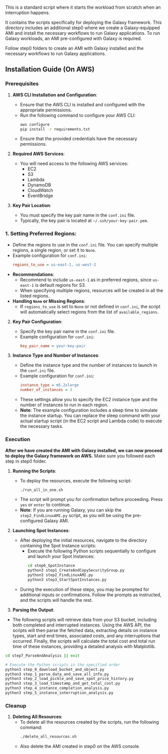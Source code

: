 This is a standard script where it starts the workload from scratch when an interruption happens. 

It contains the scripts specifically for deploying the Galaxy framework. 
This directory includes an additional step0 where we create a Galaxy-equipped AMI and install the necessary workflows to run Galaxy applications. 
To run Galaxy workloads, an AMI pre-configured with Galaxy is required.

Follow step0 folders to create an AMI with Galaxy installed and the necessary workflows to run Galaxy applications.


## Installation Guide (On AWS)

### Prerequisites

1. **AWS CLI Installation and Configuration**:
    - Ensure that the AWS CLI is installed and configured with the appropriate permissions.
    - Run the following command to configure your AWS CLI:
      ```bash
      aws configure
      pip install -r requirements.txt
      ```
    - Ensure that the provided credentials have the necessary permissions.

2. **Required AWS Services**:
    - You will need access to the following AWS services:
        - EC2
        - S3
        - Lambda
        - DynamoDB
        - CloudWatch
        - EventBridge

3. **Key Pair Location**:
    - You must specify the key pair name in the `conf.ini` file.
    - Typically, the key pair is located at `~/.ssh/your-key-pair.pem`.

### 1. **Setting Preferred Regions**:

- Define the regions to use in the `conf.ini` file. You can specify multiple regions, a single region, or set it
  to `None`.
- Example configuration for `conf.ini`:
  ```ini
  regions_to_use = us-east-1, us-west-2
  ```
- **Recommendations**:
    - Recommend to include `us-east-1` as in preferred regions, since `us-east-1` is default regions for S3.
    - When specifying multiple regions, resources will be created in all the listed regions.
- **Handling `None` or Missing Regions**:
    - If `regions_to_use` is set to `None` or not defined in `conf.ini`, the script will automatically select regions
      from the list of `available_regions`.

2. **Key Pair Configuration**:
    - Specify the key pair name in the `conf.ini` file.
    - Example configuration for `conf.ini`:
      ```ini
      key_pair_name = your-key-pair
      ```

3. **Instance Type and Number of Instances**:
    - Define the instance type and the number of instances to launch in the `conf.ini` file.
    - Example configuration for `conf.ini`:
      ```ini
      instance_type = m5.2xlarge
      number_of_instances = 3
      ```
    - These settings allow you to specify the EC2 instance type and the number of instances to run in each region.
    - **Note**: The example configuration includes a sleep time to simulate the instance startup. You can replace the
      sleep command with your actual startup script (in the EC2 script and Lambda code) to execute the necessary tasks.

### Execution

**After we have created the AMI with Galaxy installed, we can now proceed to deploy the Galaxy framework on AWS.**
Make sure you followed each step in step0 folder.

1. **Running the Scripts**:
    - To deploy the resources, execute the following script:
      ```bash
      ./run_all_in_one.sh
      ```
    - The script will prompt you for confirmation before proceeding. Press `yes` or `enter` to continue.
    - **Note**: If you are running Galaxy, you can skip the `step2_FindLinuxAMI.py` script, as you will be using the
      pre-configured Galaxy AMI.

2. **Launching Spot Instances**:
    - After deploying the initial resources, navigate to the directory containing the Spot Instance scripts:
        - Execute the following Python scripts sequentially to configure and launch your Spot Instances:
          ```bash
          cd step6_SpotInstance
          python3 step1_CreateAndCopySecurityGroup.py         
          python3 step2_FindLinuxAMI.py
          python3 step3_StartSpotInstances.py
          ```
    - During the execution of these steps, you may be prompted for additional inputs or confirmations. Follow the
      prompts as instructed, and the scripts will handle the rest.

3. **Parsing the Output**:

- The following scripts will retrieve data from your S3 bucket, including both completed and interrupted instances.
  Using the AWS API, the scripts will then parse the fetched data, extracting details on instance types, start and end
  times, associated costs, and any interruptions that occurred. Finally, the scripts will calculate the total cost and
  total run time of these instances, providing a detailed analysis with Matplotlib.

```bash
cd step7_ParseAndAnalysis || exit

# Execute the Python scripts in the specified order
python3 step_0_download_bucket_and_object.py
python3 step_1_parse_data_and_save_all_info.py
python3 step_2_load_pickle_and_save_spot_price_history.py
python3 step_3_load_timestamp_and_get_total_cost.py
python3 step_4_instance_completion_analysis.py
python3 step_5_instance_interruption_analysis.py
```

### Cleanup

1. **Deleting All Resources**:
    - To delete all the resources created by the scripts, run the following command:
      ```bash
      ./delete_all_resources.sh
      ```
    - Also delete the AMI created in step0 on the AWS console.

